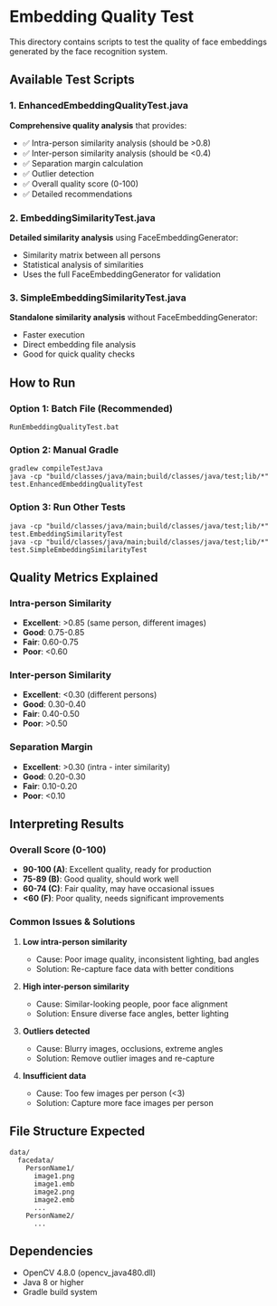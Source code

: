 # Embedding Quality Test

This directory contains scripts to test the quality of face embeddings generated by the face recognition system.

## Available Test Scripts

### 1. EnhancedEmbeddingQualityTest.java
**Comprehensive quality analysis** that provides:
- ✅ Intra-person similarity analysis (should be >0.8)
- ✅ Inter-person similarity analysis (should be <0.4)
- ✅ Separation margin calculation
- ✅ Outlier detection
- ✅ Overall quality score (0-100)
- ✅ Detailed recommendations

### 2. EmbeddingSimilarityTest.java
**Detailed similarity analysis** using FaceEmbeddingGenerator:
- Similarity matrix between all persons
- Statistical analysis of similarities
- Uses the full FaceEmbeddingGenerator for validation

### 3. SimpleEmbeddingSimilarityTest.java
**Standalone similarity analysis** without FaceEmbeddingGenerator:
- Faster execution
- Direct embedding file analysis
- Good for quick quality checks

## How to Run

### Option 1: Batch File (Recommended)
```batch
RunEmbeddingQualityTest.bat
```

### Option 2: Manual Gradle
```batch
gradlew compileTestJava
java -cp "build/classes/java/main;build/classes/java/test;lib/*" test.EnhancedEmbeddingQualityTest
```

### Option 3: Run Other Tests
```batch
java -cp "build/classes/java/main;build/classes/java/test;lib/*" test.EmbeddingSimilarityTest
java -cp "build/classes/java/main;build/classes/java/test;lib/*" test.SimpleEmbeddingSimilarityTest
```

## Quality Metrics Explained

### Intra-person Similarity
- **Excellent**: >0.85 (same person, different images)
- **Good**: 0.75-0.85
- **Fair**: 0.60-0.75
- **Poor**: <0.60

### Inter-person Similarity
- **Excellent**: <0.30 (different persons)
- **Good**: 0.30-0.40
- **Fair**: 0.40-0.50
- **Poor**: >0.50

### Separation Margin
- **Excellent**: >0.30 (intra - inter similarity)
- **Good**: 0.20-0.30
- **Fair**: 0.10-0.20
- **Poor**: <0.10

## Interpreting Results

### Overall Score (0-100)
- **90-100 (A)**: Excellent quality, ready for production
- **75-89 (B)**: Good quality, should work well
- **60-74 (C)**: Fair quality, may have occasional issues
- **<60 (F)**: Poor quality, needs significant improvements

### Common Issues & Solutions

1. **Low intra-person similarity**
   - Cause: Poor image quality, inconsistent lighting, bad angles
   - Solution: Re-capture face data with better conditions

2. **High inter-person similarity**
   - Cause: Similar-looking people, poor face alignment
   - Solution: Ensure diverse face angles, better lighting

3. **Outliers detected**
   - Cause: Blurry images, occlusions, extreme angles
   - Solution: Remove outlier images and re-capture

4. **Insufficient data**
   - Cause: Too few images per person (<3)
   - Solution: Capture more face images per person

## File Structure Expected

```
data/
  facedata/
    PersonName1/
      image1.png
      image1.emb
      image2.png
      image2.emb
      ...
    PersonName2/
      ...
```

## Dependencies

- OpenCV 4.8.0 (opencv_java480.dll)
- Java 8 or higher
- Gradle build system